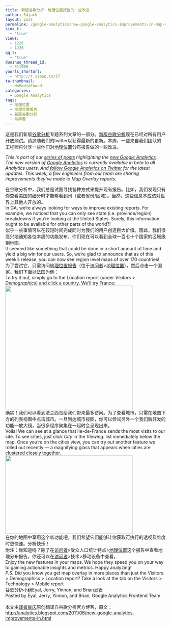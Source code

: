 ```yaml
---
title: 新版谷歌分析：地理位置报告的一些改进
author: 54jack
layout: post
permalink: /google-analytics/new-google-analytics-improvements-in-map-overlay-reports/
sina_t:
  - 'true'
views:
  - 1226
  - 1226
qq_t:
  - 'true'
duoshuo_thread_id:
  - 511906
yourls_shorturl:
  - http://t.xiaoq.in/57
ta-thumbnail:
  - NoMediaFound
categories:
  - Google Analytics
tags:
  - 地理位置
  - 地理位置报告
  - 新版谷歌分析
  - 访问者
---
```

这是我们新版<span class='wp_keywordlink'><a href="http://blog.xiaoq.in/google-analytics/" title="谷歌分析" target="_blank">谷歌分析</a></span>专题系列文章的一部分。<span class='wp_keywordlink_affiliate'><a href="http://blog.xiaoq.in/tag/%e6%96%b0%e7%89%88%e8%b0%b7%e6%ad%8c%e5%88%86%e6%9e%90/" title="查看新版谷歌分析中的全部文章" target="_blank">新版谷歌分析</a></span>现在已经对所有用户开放测试。请追随我们的twitter以获得最新的更新。本周，一些来自我们团队的工程师将分享一些他们对<span class='wp_keywordlink_affiliate'><a href="http://blog.xiaoq.in/tag/%e5%9c%b0%e7%90%86%e4%bd%8d%e7%bd%ae/" title="查看地理位置中的全部文章" target="_blank">地理位置</a></span>分布报告做的一些改进。

*This is part of our [series of posts][1] highlighting the [new Google Analytics][2]. The new version of <span class='wp_keywordlink'><a href="http://blog.xiaoq.in/google-analytics/" title="Google Analytics" target="_blank">Google Analytics</a></span> is currently available in beta to all Analytics users. And [follow Google Analytics on Twitter][3] for the latest updates. This week, a few engineers from our team are sharing improvements they’ve made to Map Overlay reports.*

<div>
  <div>
    在谷歌分析中，我们总是试图寻找各种方式来提升现有报告。比如，我们发现只有你查看美国的细分时才能够看到州（或者省份/区域）。当然，这些信息本应该对世界上其他人开放的。
  </div>
  
  <div>
    In GA, we&#8217;re always looking for ways to improve existing reports. For example, we noticed that you can only see state (i.e. province/region) breakdowns if you&#8217;re looking at the United States. Surely, this information ought to be available for other parts of the world?!
  </div>
  
  <div>
    似乎一些事情可以在较短时间完成同时为我们的用户创造巨大价值。因此，我们很高兴地通知各位本周的功能发布，你们现在可以看到全球一百七十个国家的区域级别地图。
  </div>
  
  <div>
    It seemed like something that could be done in a short amount of time and yield a big win for our users. So, we&#8217;re glad to announce that as of this week&#8217;s release, you can now see region level maps of over 170 countries!
  </div>
  
  <div>
    为了尝试它，只需访问<span class='wp_keywordlink_affiliate'><a href="http://blog.xiaoq.in/tag/%e5%9c%b0%e7%90%86%e4%bd%8d%e7%bd%ae%e6%8a%a5%e5%91%8a/" title="查看地理位置报告中的全部文章" target="_blank">地理位置报告</a></span>（位于<span class='wp_keywordlink_affiliate'><a href="http://blog.xiaoq.in/tag/%e8%ae%bf%e9%97%ae%e8%80%85/" title="查看访问者中的全部文章" target="_blank">访问者</a></span>><span class='wp_keywordlink_affiliate'><a href="http://blog.xiaoq.in/tag/%e5%9c%b0%e7%90%86%e4%bd%8d%e7%bd%ae/" title="查看地理位置中的全部文章" target="_blank">地理位置</a></span>），然后点击一个国家。我们下面以法国为例：
  </div>
  
  <div>
    To try it out, simply go to the Location report (under <em>Visitors</em> > <em>Demographics</em>) and click a country. We&#8217;ll try France:
  </div>
  
  <div>
    <a href="http://blog.xiaoq.in/cdn/images/2011/06/mapoverlay-france1.png" target="_blank"><img id="BLOGGER_PHOTO_ID_5618280847134610834" style="border: 0px;" src="http://blog.xiaoq.in/cdn/images/2011/06/mapoverlay-france1.png" alt="" width="400" height="388" border="0" /></a>
  </div>
  
  <div>
    确实！我们可以看到法兰西岛给我们带来最多访问。为了查看城市，只需在地图下方的列表视图中点击城市。一旦到达城市视图，你可以尝试另外一个我们新开发的功能&#8212;放大镜，当很多程序聚集在一起时会呈现出来。
  </div>
  
  <div>
    Voila! We can see at a glance that Ile-de-France sends the most visits to our site. To see cities, just click <em>City</em> in the <em>Viewing:</em> list immediately below the map. Once you&#8217;re on the cities view, you can try out another feature we rolled out recently &#8212; a magnifying glass that appears when cities are clustered closely together.
  </div>
  
  <div>
    <a href="http://blog.xiaoq.in/cdn/images/2011/06/mapoverlay-france2.png" target="_blank"><img id="BLOGGER_PHOTO_ID_5618280848082811666" style="border: 0px;" src="http://blog.xiaoq.in/cdn/images/2011/06/mapoverlay-france2.png" alt="" width="400" height="246" border="0" /></a>
  </div>
  
  <div>
    在你的地图中享用这个新功能吧。我们希望它们能够让你获取可执行的透视及维度时更快速。分析快乐！
  </div>
  
  <div>
    附注：你知道吗？除了在<span class='wp_keywordlink_affiliate'><a href="http://blog.xiaoq.in/tag/%e8%ae%bf%e9%97%ae%e8%80%85/" title="查看访问者中的全部文章" target="_blank">访问者</a></span>>受众人口统计特点><span class='wp_keywordlink_affiliate'><a href="http://blog.xiaoq.in/tag/%e5%9c%b0%e7%90%86%e4%bd%8d%e7%bd%ae/" title="查看地理位置中的全部文章" target="_blank">地理位置</a></span>这个报告中查看地理分布报告，你还可以在<span class='wp_keywordlink_affiliate'><a href="http://blog.xiaoq.in/tag/%e8%ae%bf%e9%97%ae%e8%80%85/" title="查看访问者中的全部文章" target="_blank">访问者</a></span>>技术>移动设备中查看。
  </div>
  
  <div>
    Enjoy the new features in your maps. We hope they speed you on your way to gaining actionable insights and metrics. Happy analyzing!
  </div>
  
  <div>
    <em>P.S.</em> Did you know you get map overlay in more places than just the Visitors > Demographics > Location report? Take a look at the tab on the Visitors > Technology > Mobile report
  </div>
  
  <div>
    谷歌分析小组Eyal, Jerry, Yinnon, and Brian发表
  </div>
  
  <div>
    Posted by Eyal, Jerry, Yinnon, and Brian, Google Analytics Frontend Team
  </div>
  
  <div>
     
  </div>
  
  <div>
    本文由<span class='wp_keywordlink'><a href="http://www.yeezhe.com/" title="译者" target="_blank">译者</a></span><span class='wp_keywordlink'><a href="http://blog.xiaoq.in/" title="肖庆" target="_blank">肖庆</a></span>原创翻译自谷歌分析官方博客，原文：<a title="New Google Analytics: Improvements in Map Overlay reports " href="http://analytics.blogspot.com/2011/06/new-google-analytics-improvements-in.html" target="_blank">http://analytics.blogspot.com/2011/06/new-google-analytics-improvements-in.html</a>
  </div>
</div>

 [1]: http://analytics.blogspot.com/search/label/New%20Google%20Analytics?utm_source=gablog&utm_medium=blog&utm_campaign=newga-blog&utm_content=mapoverlay
 [2]: http://www.youtube.com/watch?v=3KaHlt5pKSY&playnext=1&list=PL2F48091EFBD18CF5
 [3]: http://twitter.com/#!/googleanalytics